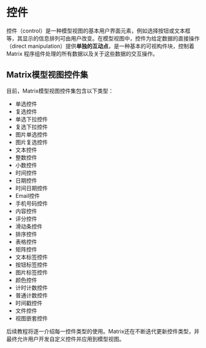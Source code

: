 # 控件

控件（control）是一种模型视图的基本用户界面元素，例如选择按钮或文本框等，其显示的信息排列可由用户改变。在模型视图中，控件为给定数据的直接操作（direct manipulation）提供**单独的互动点**，是一种基本的可视构件块，控制着Matrix 程序组件处理的所有数据以及关于这些数据的交互操作。

## Matrix模型视图控件集

目前，Matrix模型视图控件集包含以下类型：

* 单选控件
* 复选控件
* 单选下拉控件
* 复选下拉控件
* 图片单选控件
* 图片复选控件
* 文本控件
* 整数控件
* 小数控件
* 时间控件
* 日期控件
* 时间日期控件
* Email控件
* 手机号码控件
* 内容控件
* 评分控件
* 滑动条控件
* 排序控件
* 表格控件
* 矩阵控件
* 文本标签控件
* 按钮标签控件
* 图片标签控件
* 颜色控件
* 计时计数控件
* 普通计数控件
* 时间戳控件
* 文件控件
* 视图嵌套控件

后续教程将逐一介绍每一控件类型的使用。Matrix还在不断迭代更新控件类型，并最终允许用户开发自定义控件并应用到模型视图。

